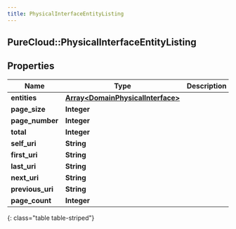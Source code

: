 ```yaml
---
title: PhysicalInterfaceEntityListing
---
```

## PureCloud::PhysicalInterfaceEntityListing

## Properties

|Name | Type | Description | Notes|
|------------ | ------------- | ------------- | -------------|
| **entities** | [**Array&lt;DomainPhysicalInterface&gt;**](DomainPhysicalInterface.html) |  | [optional] |
| **page_size** | **Integer** |  | [optional] |
| **page_number** | **Integer** |  | [optional] |
| **total** | **Integer** |  | [optional] |
| **self_uri** | **String** |  | [optional] |
| **first_uri** | **String** |  | [optional] |
| **last_uri** | **String** |  | [optional] |
| **next_uri** | **String** |  | [optional] |
| **previous_uri** | **String** |  | [optional] |
| **page_count** | **Integer** |  | [optional] |
{: class="table table-striped"}


